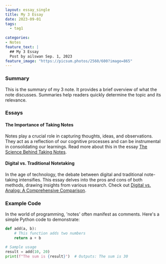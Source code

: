 ```yaml
---
layout: essay_single
title: My 3 Essay
date: 2023-09-01
tags:
  - tag1
 
categories:
- Notes
feature_text: |
  ## My 3 Essay
  Post by ailswan Sep. 1, 2023
feature_image: "https://picsum.photos/2560/600?image=865"
---
```


### Summary

This is the summary of my 3 note. It provides a brief overview of what the note discusses. Summaries help readers quickly determine the topic and its relevance.

### Essays

#### The Importance of Taking Notes

Notes play a crucial role in capturing thoughts, ideas, and observations. They act as a reflection of our cognitive processes and can be instrumental in consolidating our learnings. Read more about this in the essay [The Science Behind Taking Notes](#).

#### Digital vs. Traditional Notetaking

In the age of technology, the debate between digital and traditional note-taking intensifies. This essay delves into the pros and cons of both methods, drawing insights from various research. Check out [Digital vs. Analog: A Comprehensive Comparison](#).

### Example Code

In the world of programming, 'notes' often manifest as comments. Here's a simple Python code to demonstrate:

```python
def add(a, b):
    # This function adds two numbers
    return a + b

# Sample usage
result = add(10, 20)
print(f"The sum is {result}")  # Outputs: The sum is 30

